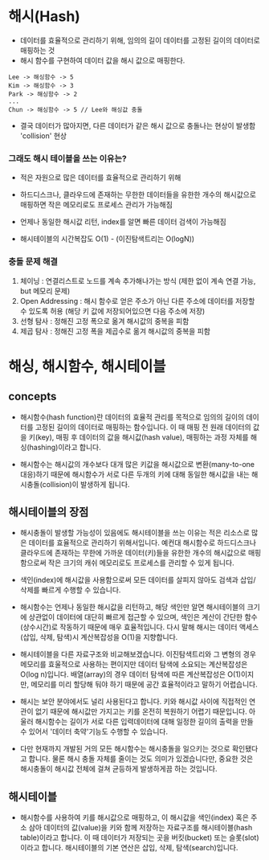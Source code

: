# 해시(Hash)
- 데이터를 효율적으로 관리하기 위해, 임의의 길이 데이터를 고정된 길이의 데이터로 매핑하는 것
- 해시 함수를 구현하여 데이터 값을 해시 값으로 매핑한다.

```
Lee -> 해싱함수 -> 5
Kim -> 해싱함수 -> 3
Park -> 해싱함수 -> 2
...
Chun -> 해싱함수 -> 5 // Lee와 해싱값 충돌
```
- 결국 데이터가 많아지면, 다른 데이터가 같은 해시 값으로 충돌나는 현상이 발생함 'collision' 현상

### 그래도 해시 테이블을 쓰는 이유는?
- 적은 자원으로 많은 데이터를 효율적으로 관리하기 위해
- 하드디스크나, 클라우드에 존재하는 무한한 데이터들을 유한한 개수의 해시값으로 매핑하면 작은 메모리로도 프로세스 관리가 가능해짐

- 언제나 동일한 해시값 리턴, index를 알면 빠른 데이터 검색이 가능해짐
- 해시테이블의 시간복잡도 O(1) - (이진탐색트리는 O(logN))

### 충돌 문제 해결
1. 체이닝 : 연결리스트로 노드를 계속 추가해나가는 방식 (제한 없이 계속 연결 가능, but 메모리 문제)
2. Open Addressing : 해시 함수로 얻은 주소가 아닌 다른 주소에 데이터를 저장할 수 있도록 허용 (해당 키 값에 저장되어있으면 다음 주소에 저장)
3. 선형 탐사 : 정해진 고정 폭으로 옮겨 해시값의 중복을 피함
4. 제곱 탐사 : 정해진 고정 폭을 제곱수로 옮겨 해시값의 중복을 피함

# 해싱, 해시함수, 해시테이블

## concepts
- 해시함수(hash function)란 데이터의 효율적 관리를 목적으로 임의의 길이의 데이터를 고정된 길이의 데이터로 매핑하는 함수입니다. 이 때 매핑 전 원래 데이터의 값을 키(key), 매핑 후 데이터의 값을 해시값(hash value), 매핑하는 과정 자체를 해싱(hashing)이라고 합니다.

- 해시함수는 해시값의 개수보다 대개 많은 키값을 해시값으로 변환(many-to-one 대응)하기 때문에 해시함수가 서로 다른 두개의 키에 대해 동일한 해시값을 내는 해시충돌(collision)이 발생하게 됩니다.

## 해시테이블의 장점
- 해시충돌이 발생할 가능성이 있음에도 해시테이블을 쓰는 이유는 적은 리소스로 많은 데이터를 효율적으로 관리하기 위해서입니다. 예컨대 해시함수로 하드디스크나 클라우드에 존재하는 무한에 가까운 데이터(키)들을 유한한 개수의 해시값으로 매핑함으로써 작은 크기의 캐쉬 메모리로도 프로세스를 관리할 수 있게 됩니다.

- 색인(index)에 해시값을 사용함으로써 모든 데이터를 살피지 않아도 검색과 삽입/삭제를 빠르게 수행할 수 있습니다.

- 해시함수는 언제나 동일한 해시값을 리턴하고, 해당 색인만 알면 해시테이블의 크기에 상관없이 데이터에 대단히 빠르게 접근할 수 있으며, 색인은 계산이 간단한 함수(상수시간)로 작동하기 때문에 매우 효율적입니다. 다시 말해 해시는 데이터 액세스(삽입, 삭제, 탐색)시 계산복잡성을 O(1)을 지향합니다.

- 해시테이블을 다른 자료구조와 비교해보겠습니다. 이진탐색트리와 그 변형의 경우 메모리를 효울적으로 사용하는 편이지만 데이터 탐색에 소요되는 계산복잡성은 O(log n)입니다. 배열(array)의 경우 데이터 탐색에 따른 계산복잡성은 O(1)이지만, 메모리를 미리 할당해 둬야 하기 때문에 공간 효율적이라고 말하기 어렵습니다.

- 해시는 보안 분야에서도 널리 사용된다고 합니다. 키와 해시값 사이에 직접적인 연관이 없기 때문에 해시값만 가지고는 키를 온전히 복원하기 어렵기 때문입니다. 아울러 해시함수는 길이가 서로 다른 입력데이터에 대해 일정한 길이의 출력을 만들 수 있어서 '데이터 축약'기능도 수행할 수 있습니다.

- 다만 현재까지 개발된 거의 모든 해시함수는 해시충돌을 일으키는 것으로 확인됐다고 합니다. 물론 해시 충돌 자체를 줄이는 것도 의미가 있겠습니다만, 중요한 것은 해시충돌이 해시값 전체에 걸쳐 균등하게 발생하게끔 하는 것입니다.

## 해시테이블
- 해시함수를 사용하여 키를 해시값으로 매핑하고, 이 해시값을 색인(index) 혹은 주소 삼아 데이터의 값(value)을 키와 함께 저장하는 자료구조를 해시테이블(hash table)이라고 합니다. 이 때 데이터가 저장되는 곳을 버킷(bucket) 또는 슬롯(slot)이라고 합니다. 해시테이블의 기본 연산은 삽입, 삭제, 탐색(search)입니다.